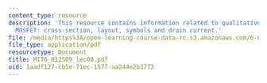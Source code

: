 ```yaml
---
content_type: resource
description: 'This resource contains information related to qualitative operation,
  MOSFET: cross-section, layout, symbols and drain current.'
file: /media/https%3A/open-learning-course-data-rc.s3.amazonaws.com/6-012-microelectronic-devices-and-circuits-spring-2009/1aadf127cb5e71ec1577aa244e2b3773_MIT6_012S09_lec08.pdf
file_type: application/pdf
resourcetype: Document
title: MIT6_012S09_lec08.pdf
uid: 1aadf127-cb5e-71ec-1577-aa244e2b3773
---
```

